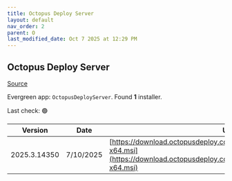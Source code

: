 ```yaml
---
title: Octopus Deploy Server
layout: default
nav_order: 2
parent: O
last_modified_date: Oct 7 2025 at 12:29 PM
---
```


## Octopus Deploy Server

[Source](https://octopus.com/)

Evergreen app: `OctopusDeployServer`. Found **1** installer.

Last check: 🟢

| Version      | Date      | URI                                                                                                                                                |
| ------------ | --------- | -------------------------------------------------------------------------------------------------------------------------------------------------- |
| 2025.3.14350 | 7/10/2025 | [https://download.octopusdeploy.com/octopus/Octopus.2025.3.14350-x64.msi](https://download.octopusdeploy.com/octopus/Octopus.2025.3.14350-x64.msi) |
